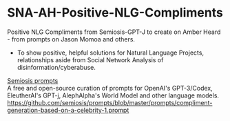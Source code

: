# SNA-AH-Positive-NLG-Compliments
Positive NLG Compliments from Semiosis-GPT-J to create on Amber Heard - from prompts on Jason Momoa and others. 
- To show positive, helpful solutions for Natural Language Projects, relationships aside from Social Network Analysis of disinformation/cyberabuse.

<a href="https://github.com/semiosis/prompts">Semiosis prompts</a><br>
A free and open-source curation of prompts for OpenAI's GPT-3/Codex, EleutherAI's GPT-j, AlephAlpha's World Model and other language models.<br>
https://github.com/semiosis/prompts/blob/master/prompts/compliment-generation-based-on-a-celebrity-1.prompt
